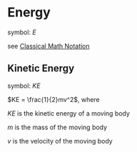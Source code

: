 # Energy

symbol: $E$

see [Classical Math Notation](Classical%20Math%20Notation%20eb53679093ce497baa118d7bfde14d6c.md)

## Kinetic Energy

symbol: $KE$

$KE = \frac{1}{2}mv^2$, where

$KE$ is the kinetic energy of a moving body

$m$ is the mass of the moving body

$v$ is the velocity of the moving body